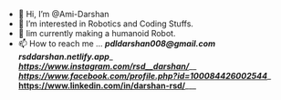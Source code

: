 - 👋 Hi, I’m @Ami-Darshan
- 👀 I’m interested in Robotics and Coding Stuffs.
- 🌱 Iim currently making a humanoid Robot.
- 📫 How to reach me ...
_____pdldarshan008@gmail.com_____
_____rsddarshan.netlify.app______
_____https://www.instagram.com/rsd__darshan/_______
_____https://www.facebook.com/profile.php?id=100084426002544______
______https://www.linkedin.com/in/darshan-rsd/_________

<!---
Ami-Darshan/Ami-Darshan is a ✨ special ✨ repository because its `README.md` (this file) appears on your GitHub profile.
You can click the Preview link to take a look at your changes.
--->
